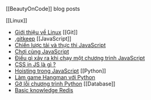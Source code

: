 [[BeautyOnCode]] blog posts

[[Linux]]
- [Giới thiệu về Linux](https://beautyoncode.com/gioi-thieu-ve-linux/)
[[Git]]
- [.gitkeep](https://beautyoncode.com/gitkeep/)
[[JavaScript]]
- [Chiến lược tải và thực thi JavaScript](https://beautyoncode.com/chien-luoc-tai-thuc-thi-code-javascript/)
- [Chơi cùng JavaScript](https://beautyoncode.com/choi-cung-javascript/)
- [Điều gì xảy ra khi chạy một chương trình JavaScript](https://beautyoncode.com/dieu-gi-xay-ra-khi-chay-mot-chuong-trinh-javascript/)
- [CSS in JS là gì ?](https://beautyoncode.com/css-trong-js-la-gi/)
- [Hoisting trong JavaScript](https://beautyoncode.com/hoisting-trong-javascript/)
[[Python]]
- [Làm game Hangman với Python](https://beautyoncode.com/lam-game-hangman-voi-python/)
- [Gỡ lỗi chương trình Python](https://beautyoncode.com/go-loi-chuong-trinh/)
[[Database]]
- [Basic knowledge Redis](https://beautyoncode.com/basic-knowledges-about-redis/)
